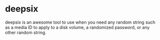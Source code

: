 # deepsix
deepsix is an awesome tool to use when you need any random string such as a media ID to apply to a disk volume, a randomized password, or any other random string.
